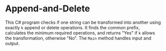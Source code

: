 # Append-and-Delete
This C# program checks if one string can be transformed into another using exactly `k` append or delete operations. It finds the common prefix, calculates the minimum required operations, and returns "Yes" if `k` allows the transformation, otherwise "No". The `Main` method handles input and output.
